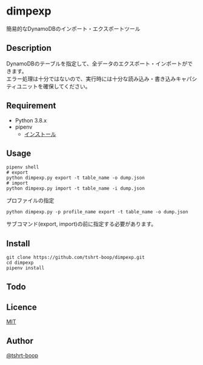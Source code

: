 dimpexp
====

簡易的なDynamoDBのインポート・エクスポートツール

## Description

DynamoDBのテーブルを指定して、全データのエクスポート・インポートができます。  
エラー処理は十分ではないので、実行時には十分な読み込み・書き込みキャパシティユニットを確保してください。

## Requirement

- Python 3.8.x
- pipenv
  - [インストール](https://pipenv-ja.readthedocs.io/ja/translate-ja/install.html#pragmatic-installation-of-pipenv)

## Usage

```
pipenv shell
# export
python dimpexp.py export -t table_name -o dump.json
# import
python dimpexp.py import -t table_name -i dump.json
```

プロファイルの指定

```
python dimpexp.py -p profile_name export -t table_name -o dump.json
```

サブコマンド(export, import)の前に指定する必要があります。

## Install

```
git clone https://github.com/tshrt-boop/dimpexp.git
cd dimpexp
pipenv install
```

## Todo



## Licence

[MIT](https://ja.osdn.net/projects/opensource/wiki/licenses%2FMIT_license)

## Author

[@tshrt-boop](https://github.com/tshrt-boop)

